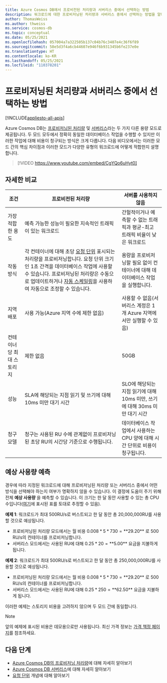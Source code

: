 ```yaml
---
title: Azure Cosmos DB에서 프로비전된 처리량과 서버리스 중에서 선택하는 방법
description: 워크로드에 대한 프로비저닝된 처리량과 서버리스 중에서 선택하는 방법을 알아봅니다.
author: ThomasWeiss
ms.author: thweiss
ms.service: cosmos-db
ms.topic: conceptual
ms.date: 05/25/2021
ms.openlocfilehash: 057004a7a322505b137c04b76c3407e4c36f6f89
ms.sourcegitcommit: 58e5d3f4a6cb44607e946f6b931345b6fe237e0e
ms.translationtype: HT
ms.contentlocale: ko-KR
ms.lasthandoff: 05/25/2021
ms.locfileid: "110378201"
---
```

# <a name="how-to-choose-between-provisioned-throughput-and-serverless"></a>프로비저닝된 처리량과 서버리스 중에서 선택하는 방법
[!INCLUDE[appliesto-all-apis](includes/appliesto-all-apis.md)]

Azure Cosmos DB는 [프로비저닝된 처리량](set-throughput.md) 및 [서버리스](serverless.md)라는 두 가지 다른 용량 모드로 제공됩니다. 두 모드 모두에서 정확히 동일한 데이터베이스 작업을 수행할 수 있지만 이러한 작업에 대해 비용이 청구되는 방식은 크게 다릅니다. 다음 비디오에서는 이러한 모드 간의 핵심 차이점과 이러한 모드가 다양한 유형의 워크로드에 어떻게 적합한지 설명합니다.

> [!VIDEO https://www.youtube.com/embed/CgYQo6uHyt0]

## <a name="detailed-comparison"></a>자세한 비교

| 조건 | 프로비전된 처리량 | 서버를 사용하지 않음 |
| --- | --- | --- |
| 가장 적합한 용도 | 예측 가능한 성능이 필요한 지속적인 트래픽이 있는 워크로드 | 간헐적이거나 예측할 수 없는 트래픽과 평균-최고 트래픽 비율이 낮은 워크로드 |
| 작동 방식 | 각 컨테이너에 대해 초당 [요청 단위](request-units.md) 표시되는 처리량을 프로비저닝합니다. 요청 단위 크기인 1초 간격을 데이터베이스 작업에 사용할 수 있습니다. 프로비저닝된 처리량은 수동으로 업데이트하거나 [자동 스케일링](provision-throughput-autoscale.md)을 사용하여 자동으로 조정할 수 있습니다. | 용량을 프로비저닝할 필요 없이 컨테이너에 대해 데이터베이스 작업을 실행합니다. |
| 지역 배포 | 사용 가능(Azure 지역 수에 제한 없음) | 사용할 수 없음(서버리스 계정은 1개 Azure 지역에서만 실행할 수 있음) |
| 컨테이너당 최대 스토리지 | 제한 없음 | 50GB |
| 성능 | SLA에 해당되는 지점 읽기 및 쓰기에 대해 10ms 미만 대기 시간 | SLO에 해당되는 지점 읽기에 대해 10ms 미만, 쓰기에 대해 30ms 미만 대기 시간 |
| 청구 모델 | 청구는 사용된 RU 수에 관계없이 프로비저닝된 초당 RU의 시간당 기준으로 수행됩니다. | 데이터베이스 작업에서 사용하는 CPU 양에 대해 시간 단위로 비용이 청구됩니다. |

## <a name="estimating-your-expected-consumption"></a>예상 사용량 예측

경우에 따라 지정된 워크로드에 대해 프로비저닝된 처리량 또는 서버리스 중에서 어떤 방식을 선택해야 하는지 여부가 명확하지 않을 수 있습니다. 이 결정에 도움이 주기 위해 전체 **예상 사용량** 을 예측할 수 있습니다. 이 크기는 한 달 동안 사용할 수 있는 총 CPU 수입니다([여기](plan-manage-costs.md#estimating-serverless-costs)에 표시된 표를 토대로 추정할 수 있음).

**예제 1**: 워크로드가 최대 500RU/s로 버스트되고 한 달 동안 총 20,000,000RU를 사용할 것으로 예상됩니다.

- 프로비저닝된 처리량 모드에서는 월 비용 $0.008*5*730 = **$29.20** 로 500 RU/s의 컨테이너를 프로비저닝합니다.
- 서버리스 모드에서는 사용된 RU에 대해 $0.25*20 = **$5.00** 요금을 지불하게 됩니다.

**예제 2**: 워크로드가 최대 500RU/s로 버스트되고 한 달 동안 총 250,000,000RU를 사용할 것으로 예상됩니다.

- 프로비저닝된 처리량 모드에서는 월 비용 $0.008*5*730 = **$29.20** 로 500 RU/s의 컨테이너를 프로비저닝합니다.
- 서버리스 모드에서는 사용된 RU에 대해 $0.25*250 = **$62.50** 요금을 지불하게 됩니다.

이러한 예제는 스토리지 비용을 고려하지 않으며 두 모드 간에 동일합니다.

> [!NOTE]
> 앞의 예제에 표시된 비용은 데모용으로만 사용됩니다. 최신 가격 정보는 [가격 책정 페이지](https://azure.microsoft.com/pricing/details/cosmos-db/)를 참조하세요.

## <a name="next-steps"></a>다음 단계

- [Azure Cosmos DB의 프로비저닝 처리량](set-throughput.md)에 대해 자세히 알아보기
- [Azure Cosmos DB 서버리스](serverless.md)에 대해 자세히 알아보기
- [요청 단위](request-units.md) 개념에 대해 알아보기
